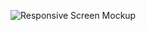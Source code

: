 ![Responsive Screen Mockup](https://github.com/erShiaVa/Responsiv-agency-onepager-framermotion/assets/137787875/a24b4a3a-6a22-4ad8-8552-fccb8a4c6c22)
